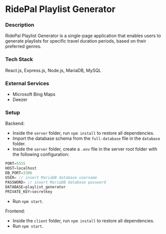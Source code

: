 # RidePal Playlist Generator

### Description
RidePal Playlist Generator is a single-page application that enables users to generate playlists for specific travel duration periods, based on their preferred genres.

### Tech Stack
React.js, Express.js, Node.js, MariaDB, MySQL

### External Services
- Microsoft Bing Maps
- Deezer

### Setup
Backend:
- Inside the `server` folder, run `npm install` to restore all dependencies.
- Import the database schema from the `full-database` file in the `database` folder.
- Inside the `server` folder, create a `.env` file in the server root folder with the following configuration:
```js
PORT=5555
HOST=localhost
DB_PORT=3306
USER= // insert MariaDB database username
PASSWORD= // insert MariaDB database password 
DATABASE=playlist_generator
PRIVATE_KEY=secretkey
```
- Run `npm start`.
  
Frontend:
- Inside the `client` folder, run `npm install` to restore all dependencies.
- Run `npm start`.
